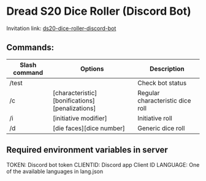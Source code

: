# Dread S20 Dice Roller (Discord Bot)

Invitation link: [ds20-dice-roller-discord-bot](https://discord.com/api/oauth2/authorize?client_id=882657408000880640&permissions=139586726976&scope=bot%20applications.commands)

## Commands:

Slash command | Options | Description
--------------|---------|------------
/test         |         |Check bot status
/c            |[characteristic][bonifications][penalizations]|Regular characteristic dice roll
/i            |[initiative modifier]|Initiative roll
/d            |[die faces][dice number]|Generic dice roll

## Required environment variables in server

TOKEN: Discord bot token
CLIENTID: Discord app Client ID
LANGUAGE: One of the available languages in lang.json
